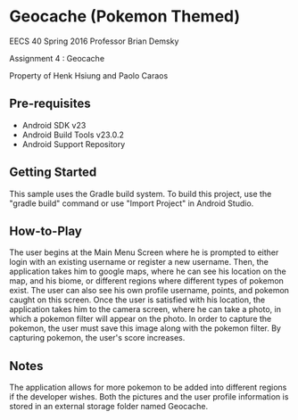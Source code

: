 Geocache (Pokemon Themed)
=============

EECS 40 Spring 2016 
Professor Brian Demsky

Assignment 4 : Geocache

Property of Henk Hsiung and Paolo Caraos



Pre-requisites
--------------

- Android SDK v23
- Android Build Tools v23.0.2
- Android Support Repository


Getting Started
---------------

This sample uses the Gradle build system. To build this project, use the
"gradle build" command or use "Import Project" in Android Studio.


How-to-Play
---------------
The user begins at the Main Menu Screen where he is prompted to either login with an existing username or register a new username. Then, the application takes him to google maps, where he can see his location on the map, and his biome, or different regions where different types of pokemon exist. The user can also see his own profile username, points, and pokemon caught on this screen. Once the user is satisfied with his location, the application takes him to the camera screen, where he can take a photo, in which a pokemon filter will appear on the photo. In order to capture the pokemon, the user must save this image along with the pokemon filter. By capturing pokemon, the user's score increases.

Notes
---------------
The application allows for more pokemon to be added into different regions if the developer wishes.
Both the pictures and the user profile information is stored in an external storage folder named Geocache.










